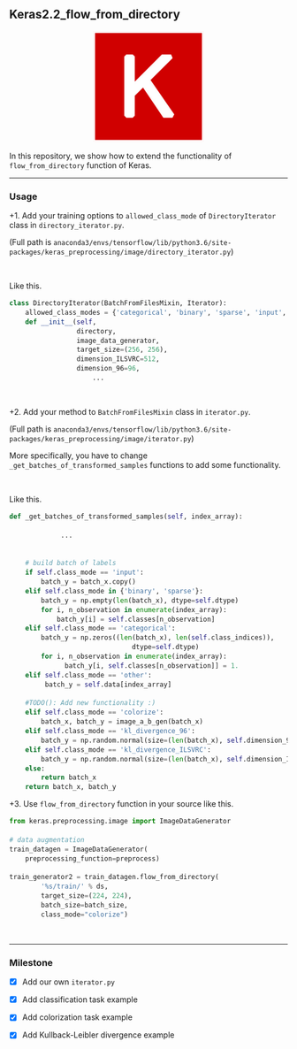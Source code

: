 ## Keras2.2_flow_from_directory

<p align="center">
  <img width="200" height="200" src="/images/keras.jpg">
</p>


In this repository, we show how to extend the functionality of `flow_from_directory` function of Keras.

-----
### Usage

+1. Add your training options to `allowed_class_mode` of `DirectoryIterator` class in `directory_iterator.py`.

(Full path is `anaconda3/envs/tensorflow/lib/python3.6/site-packages/keras_preprocessing/image/directory_iterator.py`)

<br>

Like this.

```python
class DirectoryIterator(BatchFromFilesMixin, Iterator):
	allowed_class_modes = {'categorical', 'binary', 'sparse', 'input', 'input', 'colorize', 'kl_divergence_ILSVRC', 'kl_divergence_96', None}
    def __init__(self,
                 directory,
                 image_data_generator,
                 target_size=(256, 256),
                 dimension_ILSVRC=512,
                 dimension_96=96,
                     ...
```

<br>

+2. Add your method to `BatchFromFilesMixin` class in `iterator.py`.

(Full path is `anaconda3/envs/tensorflow/lib/python3.6/site-packages/keras_preprocessing/image/iterator.py`)

More specifically, you have to change `_get_batches_of_transformed_samples` functions to add some functionality.

<br>

Like this.

```python
def _get_batches_of_transformed_samples(self, index_array):
       
             ...
             
             
    # build batch of labels
    if self.class_mode == 'input':
        batch_y = batch_x.copy()
    elif self.class_mode in {'binary', 'sparse'}:
        batch_y = np.empty(len(batch_x), dtype=self.dtype)
        for i, n_observation in enumerate(index_array):
            batch_y[i] = self.classes[n_observation]
    elif self.class_mode == 'categorical':
        batch_y = np.zeros((len(batch_x), len(self.class_indices)),
                               dtype=self.dtype)
        for i, n_observation in enumerate(index_array):
              batch_y[i, self.classes[n_observation]] = 1.
    elif self.class_mode == 'other':
         batch_y = self.data[index_array]
         
    #TODO(): Add new functionality :)
    elif self.class_mode == 'colorize':
        batch_x, batch_y = image_a_b_gen(batch_x)
    elif self.class_mode == 'kl_divergence_96':
        batch_y = np.random.normal(size=(len(batch_x), self.dimension_96))
    elif self.class_mode == 'kl_divergence_ILSVRC':
        batch_y = np.random.normal(size=(len(batch_x), self.dimension_ILSVRC))
    else:
        return batch_x
    return batch_x, batch_y
```

+3. Use `flow_from_directory` function in your source like this.

```python
from keras.preprocessing.image import ImageDataGenerator

# data augmentation
train_datagen = ImageDataGenerator(
    preprocessing_function=preprocess)

train_generator2 = train_datagen.flow_from_directory(
        '%s/train/' % ds,
        target_size=(224, 224),
        batch_size=batch_size,
        class_mode="colorize")

```
<br>

----
### Milestone

- [x] Add our own `iterator.py`

- [x] Add classification task example

- [x] Add colorization task example

- [x] Add Kullback-Leibler divergence example